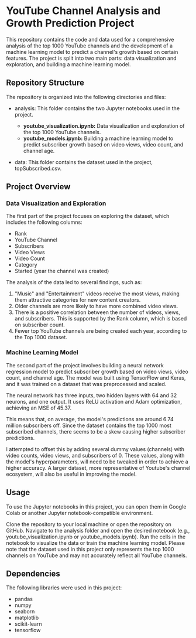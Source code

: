 # YouTube Channel Analysis and Growth Prediction Project
This repository contains the code and data used for a comprehensive analysis of the top 1000 YouTube channels and the development of a machine learning model to predict a channel's growth based on certain features. The project is split into two main parts: data visualization and exploration, and building a machine learning model.

## Repository Structure
The repository is organized into the following directories and files:

- analysis: This folder contains the two Jupyter notebooks used in the project.
  - **youtube_visualization.ipynb:** Data visualization and exploration of the top 1000 YouTube channels.
  - **youtube_models.ipynb:** Building a machine learning model to predict subscriber growth based on video views, video count, and channel age.
 
- data: This folder contains the dataset used in the project, topSubscribed.csv.

## Project Overview
### Data Visualization and Exploration
The first part of the project focuses on exploring the dataset, which includes the following columns:
- Rank
- YouTube Channel
- Subscribers
- Video Views
- Video Count
- Category
- Started (year the channel was created)

The analysis of the data led to several findings, such as:

1. "Music" and "Entertainment" videos receive the most views, making them attractive categories for new content creators.
2. Older channels are more likely to have more combined video views.
3. There is a positive correlation between the number of videos, views, and subscribers. This is supported by the Rank column, which is based on subscriber count.
4. Fewer top YouTube channels are being created each year, according to the Top 1000 dataset.

### Machine Learning Model
The second part of the project involves building a neural network regression model to predict subscriber growth based on video views, video count, and channel age. The model was built using TensorFlow and Keras, and it was trained on a dataset that was preprocessed and scaled. 

The neural network has three inputs, two hidden layers with 64 and 32 neurons, and one output. It uses ReLU activation and Adam optimization, achieving an MSE of 45.37.

This means that, on average, the model's predictions are around 6.74 million subscribers off. Since the dataset contains the top 1000 most subscribed channels, there seems to be a skew causing higher subscriber predictions. 

I attempted to offset this by adding several dummy values (channels) with video counts, video views, and subscribers of 0. These values, along with the model's hyperparameters, will need to be tweaked in order to achieve a higher accuracy. A larger dataset, more representative of Youtube's channel ecosystem, will also be useful in improving the model.

## Usage
To use the Jupyter notebooks in this project, you can open them in Google Colab or another Jupyter notebook-compatible environment.

Clone the repository to your local machine or open the repository on GitHub.
Navigate to the analysis folder and open the desired notebook (e.g., youtube_visualization.ipynb or youtube_models.ipynb).
Run the cells in the notebook to visualize the data or train the machine learning model.
Please note that the dataset used in this project only represents the top 1000 channels on YouTube and may not accurately reflect all YouTube channels.

## Dependencies
The following libraries were used in this project:
- pandas
- numpy
- seaborn
- matplotlib
- scikit-learn
- tensorflow
